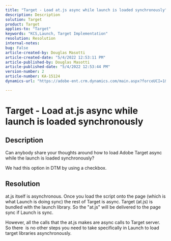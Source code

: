 ```yaml
---
title: "Target - Load at.js async while launch is loaded synchronously"
description: Description
solution: Target
product: Target
applies-to: "Target"
keywords: "KCS,Launch, Target Implementation"
resolution: Resolution
internal-notes: 
bug: False
article-created-by: Douglas Masotti
article-created-date: "5/4/2022 12:53:11 PM"
article-published-by: Douglas Masotti
article-published-date: "5/4/2022 12:53:44 PM"
version-number: 2
article-number: KA-15124
dynamics-url: "https://adobe-ent.crm.dynamics.com/main.aspx?forceUCI=1&pagetype=entityrecord&etn=knowledgearticle&id=0cc2cf26-a9cb-ec11-a7b6-6045bd00d7cd"

---
```

# Target - Load at.js async while launch is loaded synchronously

## Description


Can anybody share your thoughts around how to load Adobe Target async while the launch is loaded synchronously?

We had this option in DTM by using a checkbox.


## Resolution


at.js itself is asynchronous. Once you load the script onto the page (which is what Launch is doing sync) the rest of Target is async. Target (at.js) is bundled with the launch library. So the "at.js" will be delivered to the page sync if Launch is sync.

However, all the calls that the at.js makes are async calls to Target server. So there  is no other steps you need to take specifically in Launch to load target libraries asynchronously.
